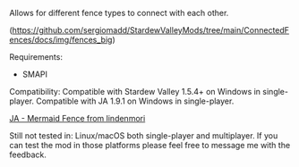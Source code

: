 Allows for different fence types to connect with each other.

(https://github.com/sergiomadd/StardewValleyMods/tree/main/ConnectedFences/docs/img/fences_big)

Requirements:
- SMAPI

Compatibility:
Compatible with Stardew Valley 1.5.4+ on Windows in single-player.
Compatible with JA 1.9.1 on Windows in single-player.

[JA - Mermaid Fence from lindenmori](https://github.com/sergiomadd/StardewValleyMods/tree/main/ConnectedFences/docs/img/fences_JA)

Still not tested in: Linux/macOS both single-player and multiplayer.
If you can test the mod in those platforms please feel free to message me with the feedback.
